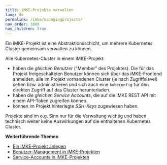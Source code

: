 ```yaml
---
title: iMKE-Projekte verwalten
lang: de
permalink: /imke/managingprojects/
nav_order: 3000
has_children: true
---
```

<!-- LTeX:  language=de-DE -->

Ein iMKE-Projekt ist eine Abstraktionsschicht, um mehrere Kubernetes
Cluster gemeinsam verwalten zu können.

Alle Kubernetes-Cluster in einem iMKE-Projekt:

* haben die *gleichen Benutzer* ("Member" des Projektes). Die für das Projekt freigeschalteten
  Benutzer können sich über das iMKE-Frontend anmelden, alle im Projekt vorhandenen Cluster
  (je nach Zugriffslevel) sehen bzw. administrieren und sich auch eine `kubeconfig` für den direkten Zugriff auf das Cluster herunterladen.
* haben die *gleichen Service Accounts*, die auf die iMKE REST API mit einem API-Token
  zugreifen können.
* können im Projekt hinterlegte *SSH-Keys* zugewiesen haben.

Projekte sind im o.g. Sinn nur für die Verwaltung wichtig und haben technisch weiter keine
Auswirkungen auf die enthaltenen Kubernetes Cluster.

**Weiterführende Themen**
* [Ein iMKE-Projekt anlegen](/imke/managingprojects/creatingaproject/)
* [Benutzer-Management in iMKE-Projekten](/imke/managingprojects/projectusermanagement/)
* [Service-Accounts in iMKE-Projekten](/imke/managingprojects/projectserviceaccounts/)
